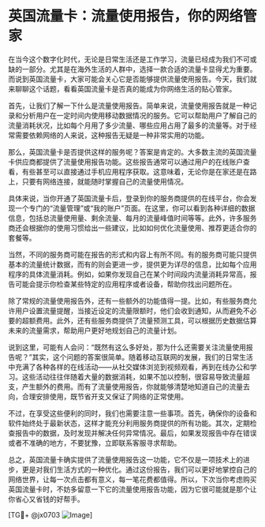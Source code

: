 # 英国流量卡：流量使用报告，你的网络管家

在当今这个数字化时代，无论是日常生活还是工作学习，流量已经成为我们不可或缺的一部分。尤其是在海外生活的人群中，选择一款合适的流量卡显得尤为重要。而说到英国流量卡，大家可能会关心它是否能够提供流量使用报告。今天，我们就来聊聊这个话题，看看英国流量卡是否真的能成为你网络生活的贴心管家。

首先，让我们了解一下什么是流量使用报告。简单来说，流量使用报告就是一种记录和分析用户在一定时间内使用移动数据情况的服务。它可以帮助用户了解自己的流量消耗状况，比如每个月用了多少流量、哪些应用占用了最多的流量等。对于经常需要依赖网络的人来说，这种报告无疑是一种非常实用的功能。

那么，英国流量卡是否提供这样的服务呢？答案是肯定的。大多数主流的英国流量卡供应商都提供了流量使用报告功能。这些报告通常可以通过用户的在线账户查看，有些甚至可以直接通过手机应用程序获取。这意味着，无论你是在家还是在路上，只要有网络连接，就能随时掌握自己的流量使用情况。

具体来说，当你开通了英国流量卡后，登录到你的服务商提供的在线平台，你会发现一个专门的“流量管理”或“我的账户”页面。在这里，你可以看到各种详细的数据信息，包括总流量使用量、剩余流量、每月的流量峰值时间等等。此外，许多服务商还会根据你的使用习惯给出一些建议，比如如何优化流量使用、推荐更适合你的套餐等。

当然，不同的服务商可能在报告的形式和内容上有所不同。有的服务商可能只提供基本的流量统计数据，而有的则会更进一步，提供更为详尽的信息，比如每个应用程序的具体流量消耗。例如，如果你发现自己在某个时间段内流量消耗异常高，报告可能会提示你检查某些特定的应用程序或者设备，帮助你找出问题所在。

除了常规的流量使用报告外，还有一些额外的功能值得一提。比如，有些服务商允许用户设置流量提醒，当接近设定的流量限额时，他们会收到通知，从而避免不必要的超额费用。此外，还有些服务商提供了流量预测工具，可以根据历史数据估算未来的流量需求，帮助用户更好地规划自己的流量计划。

说到这里，可能有人会问：“既然有这么多好处，那为什么还需要关注流量使用报告呢？”其实，这个问题的答案很简单。随着移动互联网的发展，我们的日常生活中充满了各种各样的在线活动——从社交媒体浏览到视频观看，再到在线办公和学习。这些活动往往伴随着大量的数据消耗，如果不加以控制，很容易导致流量超支，产生额外的费用。而有了流量使用报告，你就能够清楚地知道自己的流量去向，合理安排使用，既节省开支又保证了网络的正常使用。

不过，在享受这些便利的同时，我们也需要注意一些事项。首先，确保你的设备和软件始终处于最新状态，这样才能充分利用服务商提供的所有功能。其次，定期检查报告中的数据，及时发现并解决任何异常情况。最后，如果发现报告中存在错误或者不准确的地方，不要犹豫，立即联系客服寻求帮助。

总之，英国流量卡确实提供了流量使用报告这一功能，它不仅是一项技术上的进步，更是对我们生活方式的一种优化。通过这份报告，我们可以更好地掌控自己的网络世界，让每一次点击都有意义，每一笔花费都值得。所以，下次当你考虑购买英国流量卡时，不妨多留意一下它的流量使用报告功能，因为它很可能就是那个让你省心又省钱的好帮手。

[TG💪+ @jx0703 ![Image](https://github.com/user-attachments/assets/dbca1d08-cadb-493c-b0ec-ad6f7a83f270)]